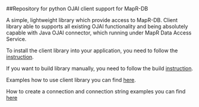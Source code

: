 ##Repository for python OJAI client support for MapR-DB

A simple, lightweight library which provide access to MapR-DB.
Client library able to supports all existing OJAI functionality and being absolutely capable with Java OJAI connector,
which running under MapR Data Access Service.


To install the client library into your application, you need to follow the [instruction](https://github.com/mapr/maprdb-python-client/blob/master/install_client.md).


If you want to build library manually, you need to follow the build [instruction](https://github.com/mapr/maprdb-python-client/blob/master/build_readme.md).


Examples how to use client library you can find [here](https://github.com/mapr-demos/private-ojai-2-examples/tree/master/python).


How to create a connection and connection string examples you can find [here](https://github.com/mapr/maprdb-python-client/tree/master/docs/connection_instruction.md)
